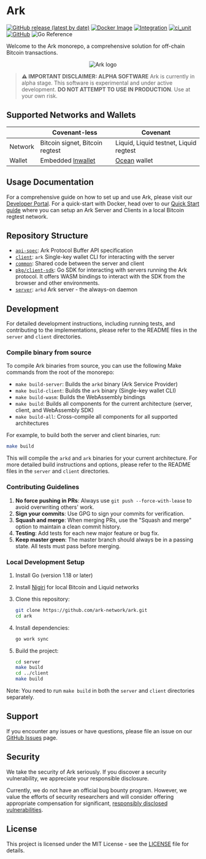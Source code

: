 # Ark

[![GitHub release (latest by date)](https://img.shields.io/github/v/release/ark-network/ark)](https://github.com/ark-network/ark/releases)
[![Docker Image](https://img.shields.io/badge/docker-ghcr.io%2Fark--network%2Fark-blue?logo=docker)](https://github.com/ark-network/ark/pkgs/container/ark)
[![Integration](https://github.com/ark-network/ark/actions/workflows/ark.integration.yaml/badge.svg)](https://github.com/ark-network/ark/actions/workflows/ark.integration.yaml)
[![ci_unit](https://github.com/ark-network/ark/actions/workflows/ark.unit.yaml/badge.svg)](https://github.com/ark-network/ark/actions/workflows/ark.unit.yaml)
[![GitHub](https://img.shields.io/github/license/ark-network/ark)](https://github.com/ark-network/ark/blob/master/LICENSE)
![Go Reference](https://pkg.go.dev/badge/github.com/ark-network/ark.svg)

Welcome to the Ark monorepo, a comprehensive solution for off-chain Bitcoin transactions.

<p align="center">
  <img src="https://github.com/user-attachments/assets/169d6ae5-7d90-448d-b768-4e40a412bf70" alt="Ark logo">
</p>

> **⚠️ IMPORTANT DISCLAIMER: ALPHA SOFTWARE**
> Ark is currently in alpha stage. This software is experimental and under active development.
> **DO NOT ATTEMPT TO USE IN PRODUCTION**. Use at your own risk.

## Supported Networks and Wallets

|         | Covenant-less                | Covenant                               |
|---------|-----------------------------|-----------------------------------------|
| Network | Bitcoin signet, Bitcoin regtest | Liquid, Liquid testnet, Liquid regtest |
| Wallet  | Embedded [lnwallet](https://pkg.go.dev/github.com/lightningnetwork/lnd/lnwallet/btcwallet) | [Ocean](https://github.com/vulpemventures/ocean) wallet |

## Usage Documentation

For a comprehensive guide on how to set up and use Ark, please visit our [Developer Portal](https://arkdev.info).
For a quick-start with Docker, head over to our [Quick Start guide](https://arkdev.info/docs/quick-start/overview) where you can setup an Ark Server and Clients in a local Bitcoin regtest network.

## Repository Structure

- [`api-spec`](./api-spec/): Ark Protocol Buffer API specification
- [`client`](./client/): `ark` Single-key wallet CLI for interacting with the server
- [`common`](./common/): Shared code between the server and client
- [`pkg/client-sdk`](./pkg/client-sdk/): Go SDK for interacting with servers running the Ark protocol. It offers WASM bindings to interact with the SDK from the browser and other environments.
- [`server`](./server/): `arkd` Ark server - the always-on daemon

## Development

For detailed development instructions, including running tests, and contributing to the implementations, please refer to the README files in the `server` and `client` directories.

### Compile binary from source

To compile Ark binaries from source, you can use the following Make commands from the root of the monorepo:

- `make build-server`: Builds the `arkd` binary (Ark Service Provider)
- `make build-client`: Builds the `ark` binary (Single-key wallet CLI)
- `make build-wasm`: Builds the WebAssembly bindings
- `make build`: Builds all components for the current architecture (server, client, and WebAssembly SDK)
- `make build-all`: Cross-compile all components for all supported architectures

For example, to build both the server and client binaries, run:

```sh
make build
```

This will compile the `arkd` and `ark` binaries for your current architecture. For more detailed build instructions and options, please refer to the README files in the `server` and `client` directories.

### Contributing Guidelines

1. **No force pushing in PRs**: Always use `git push --force-with-lease` to avoid overwriting others' work.
2. **Sign your commits**: Use GPG to sign your commits for verification.
3. **Squash and merge**: When merging PRs, use the "Squash and merge" option to maintain a clean commit history.
4. **Testing**: Add tests for each new major feature or bug fix.
5. **Keep master green**: The master branch should always be in a passing state. All tests must pass before merging.

### Local Development Setup

1. Install Go (version 1.18 or later)
2. Install [Nigiri](https://nigiri.vulpem.com/) for local Bitcoin and Liquid networks
3. Clone this repository:

   ```sh
   git clone https://github.com/ark-network/ark.git
   cd ark
   ```

4. Install dependencies:

   ```sh
   go work sync
   ```

5. Build the project:

   ```sh
   cd server
   make build
   cd ../client
   make build
   ```

Note: You need to run `make build` in both the `server` and `client` directories separately.

## Support

If you encounter any issues or have questions, please file an issue on our [GitHub Issues](https://github.com/ark-network/ark/issues) page.

## Security

We take the security of Ark seriously. If you discover a security vulnerability, we appreciate your responsible disclosure.

Currently, we do not have an official bug bounty program. However, we value the efforts of security researchers and will consider offering appropriate compensation for significant, [responsibly disclosed vulnerabilities](./SECURITY.md).

## License

This project is licensed under the MIT License - see the [LICENSE](LICENSE) file for details.
